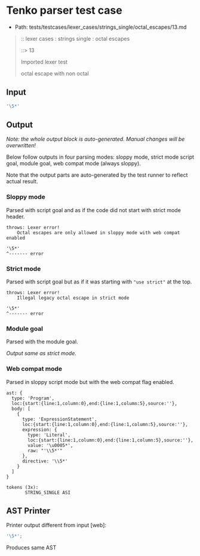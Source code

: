 # Tenko parser test case

- Path: tests/testcases/lexer_cases/strings_single/octal_escapes/13.md

> :: lexer cases : strings single : octal escapes
>
> ::> 13
>
> Imported lexer test
>
> octal escape with non octal

## Input

`````js
'\5*'
`````

## Output

_Note: the whole output block is auto-generated. Manual changes will be overwritten!_

Below follow outputs in four parsing modes: sloppy mode, strict mode script goal, module goal, web compat mode (always sloppy).

Note that the output parts are auto-generated by the test runner to reflect actual result.

### Sloppy mode

Parsed with script goal and as if the code did not start with strict mode header.

`````
throws: Lexer error!
    Octal escapes are only allowed in sloppy mode with web compat enabled

'\5*'
^------- error
`````

### Strict mode

Parsed with script goal but as if it was starting with `"use strict"` at the top.

`````
throws: Lexer error!
    Illegal legacy octal escape in strict mode

'\5*'
^------- error
`````


### Module goal

Parsed with the module goal.

_Output same as strict mode._

### Web compat mode

Parsed in sloppy script mode but with the web compat flag enabled.

`````
ast: {
  type: 'Program',
  loc:{start:{line:1,column:0},end:{line:1,column:5},source:''},
  body: [
    {
      type: 'ExpressionStatement',
      loc:{start:{line:1,column:0},end:{line:1,column:5},source:''},
      expression: {
        type: 'Literal',
        loc:{start:{line:1,column:0},end:{line:1,column:5},source:''},
        value: '\u0005*',
        raw: "'\\5*'"
      },
      directive: '\\5*'
    }
  ]
}

tokens (3x):
       STRING_SINGLE ASI
`````


## AST Printer

Printer output different from input [web]:

````js
'\5*';
````

Produces same AST
